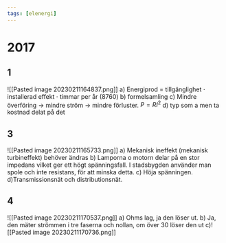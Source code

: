 ```yaml
---
tags: [elenergi]
---
```

# 2017

## 1
![[Pasted image 20230211164837.png]]
a) Energiprod = tillgänglighet $\cdot$ installerad effekt $\cdot$ timmar per år (8760)
b) formelsamling
c) Mindre överföring $\rightarrow$ mindre ström $\rightarrow$ mindre förluster. $P=RI^{2}$
d) typ som a men ta kostnad delat på det

## 3
![[Pasted image 20230211165733.png]]
a) Mekanisk ineffekt (mekanisk turbineffekt) behöver ändras
b) Lamporna o motorn delar på en stor impedans vilket ger ett högt spänningsfall. I stadsbygden använder man spole och inte resistans, för att minska detta.
c) Höja spänningen.
d)Transmissionsnät och distributionsnät.

## 4
![[Pasted image 20230211170537.png]]
a) Ohms lag, ja den löser ut.
b) Ja, den mäter strömmen i tre faserna och nollan, om över 30 löser den ut
c)![[Pasted image 20230211170736.png]]
